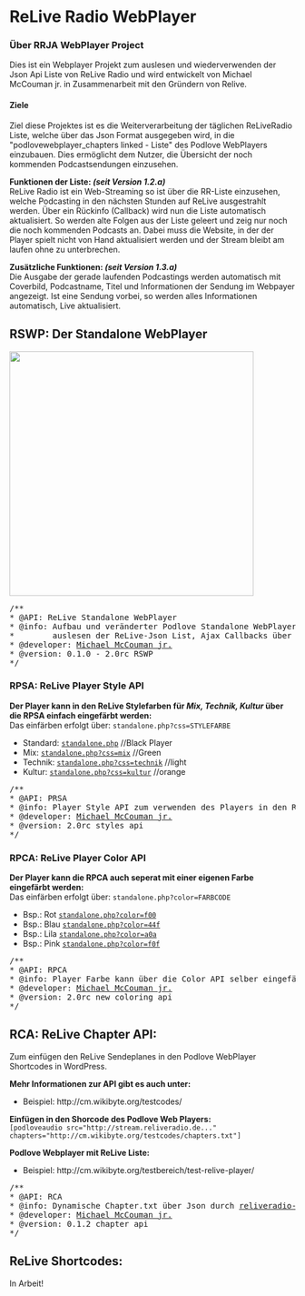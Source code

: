 ReLive Radio WebPlayer 
============================

<h3>Über RRJA WebPlayer Project</h3>
Dies ist ein Webplayer Projekt zum auslesen und wiederverwenden der Json Api Liste von ReLive Radio und wird entwickelt von Michael McCouman jr. in Zusammenarbeit mit den 
Gründern von Relive. 

<h4>Ziele</h4>
Ziel diese Projektes ist es die Weiterverarbeitung der täglichen ReLiveRadio Liste, welche über das Json Format ausgegeben wird, 
in die "podlovewebplayer_chapters linked - Liste" des Podlove WebPlayers einzubauen. Dies ermöglicht dem Nutzer, die Übersicht
der noch kommenden Podcastsendungen einzusehen.<br>

<b>Funktionen der Liste: <i>(seit Version 1.2.a)</i></b><br>
ReLive Radio ist ein Web-Streaming so ist über die RR-Liste einzusehen, welche Podcasting in den nächsten Stunden
auf ReLive ausgestrahlt werden. Über ein Rückinfo (Callback) wird nun die Liste automatisch aktualisiert.
So werden alte Folgen aus der Liste geleert und zeig nur noch die noch kommenden Podcasts an. Dabei muss die Website, 
in der der Player spielt nicht von Hand aktualisiert werden und der Stream bleibt am laufen ohne zu unterbrechen.

<b>Zusätzliche Funktionen: <i>(seit Version 1.3.a)</i></b><br>
Die Ausgabe der gerade laufenden Podcastings werden automatisch mit Coverbild, Podcastname, Titel und Informationen der Sendung
im Webpayer angezeigt. Ist eine Sendung vorbei, so werden alles Informationen automatisch, Live aktualisiert. 


<h2>RSWP: Der Standalone WebPlayer</h2>
<img height="430px"src="https://raw.github.com/McCouman/ReLiveRadio-JsonP-about-Ajax/master/Bildschirmfoto%202013-06-04%20um%2018.21.01.png">
<pre>/**
* @API: ReLive Standalone WebPlayer 
* @info: Aufbau und veränderter Podlove Standalone WebPlayer mit eigenen IDs, 
*        auslesen der ReLive-Json List, Ajax Callbacks über JsonP, Einbau der RPSA & RPCA APIs
* @developer: <a href="https://flattr.com/profile/mccouman">Michael McCouman jr.</a>
* @version: 0.1.0 - 2.0rc RSWP
*/</pre>


<h3>RPSA: ReLive Player Style API</h3>
<b>Der Player kann in den ReLive Stylefarben für <i>Mix, Technik, Kultur</i> über die RPSA einfach eingefärbt werden: </b><br>
Das einfärben erfolgt über: <code>standalone.php?css=STYLEFARBE</code>
<ul>
<li>Standard: <a target="_blank" href="http://cm.wikibyte.org/testcodes/neu-chapters/standalone.php"><code>standalone.php</code></a> //Black Player</li>
<li>Mix: <a target="_blank" href="http://cm.wikibyte.org/testcodes/neu-chapters/standalone.php?css=mix"><code>standalone.php?css=mix</code></a> //Green</li>
<li>Technik: <a target="_blank" href="http://cm.wikibyte.org/testcodes/neu-chapters/standalone.php?css=technik"><code>standalone.php?css=technik</code></a> //light</li>
<li>Kultur: <a target="_blank" href="http://cm.wikibyte.org/testcodes/neu-chapters/standalone.php?css=kultur"><code>standalone.php?css=kultur</code></a> //orange</li>
</ul>
<pre>/**
* @API: PRSA 
* @info: Player Style API zum verwenden des Players in den ReLive Themen Farbe
* @developer: <a href="https://flattr.com/profile/mccouman">Michael McCouman jr.</a>
* @version: 2.0rc styles api
*/</pre>


<h3>RPCA: ReLive Player Color API</h3>
<b>Der Player kann die RPCA auch seperat mit einer eigenen Farbe eingefärbt werden: </b><br>
Das einfärben erfolgt über: <code>standalone.php?color=FARBCODE</code>
<ul>
<li>Bsp.: Rot <a target="_blank" href="http://cm.wikibyte.org/testcodes/neu-chapters/standalone.php?color=f00"><code>standalone.php?color=f00</code></a></li>
<li>Bsp.: Blau <a target="_blank" href="http://cm.wikibyte.org/testcodes/neu-chapters/standalone.php?color=44f"><code>standalone.php?color=44f</code></a></li>
<li>Bsp.: Lila <a target="_blank" href="http://cm.wikibyte.org/testcodes/neu-chapters/standalone.php?color=a0a"><code>standalone.php?color=a0a</code></a></li>
<li>Bsp.: Pink <a target="_blank" href="http://cm.wikibyte.org/testcodes/neu-chapters/standalone.php?color=f0f"><code>standalone.php?color=f0f</code></a></li>
</ul>
<pre>/**
* @API: RPCA
* @info: Player Farbe kann über die Color API selber eingefärbt werden
* @developer: <a href="https://flattr.com/profile/mccouman">Michael McCouman jr.</a>
* @version: 2.0rc new coloring api
*/</pre>


<h2>RCA: ReLive Chapter API:</h2>
Zum einfügen den ReLive Sendeplanes in den Podlove WebPlayer Shortcodes in WordPress.<br>

<b>Mehr Informationen zur API gibt es auch unter: </b>
<ul>
 <li>Beispiel: http://cm.wikibyte.org/testcodes/ </li>
</ul>

<b>Einfügen in den Shorcode des Podlove Web Players: </b><br>
<code>[podloveaudio src="http:&#47;&#47;stream.reliveradio.de..." chapters="http:&#47;&#47;cm.wikibyte.org/testcodes/chapters.txt"]</code>

<b>Podlove Webplayer mit ReLive Liste: </b><br>
<ul>
 <li>Beispiel: http://cm.wikibyte.org/testbereich/test-relive-player/</li>
</ul>
<pre>/**
* @API: RCA
* @info: Dynamische Chapter.txt über Json durch <a href="https://github.com/i42n/reliveradio-sendeplan-rails/">reliveradio-sendeplan-rails</a>
* @developer: <a href="https://flattr.com/profile/mccouman">Michael McCouman jr.</a>
* @version: 0.1.2 chapter api
*/</pre>

<h2>ReLive Shortcodes:</h2>
In Arbeit!
